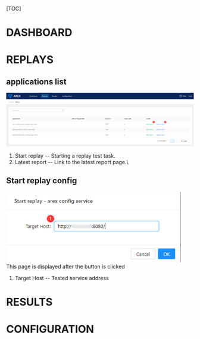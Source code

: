 [TOC]

# DASHBOARD
# REPLAYS
## applications list
![avatar](screenshots/replays.png "Applications")
1. Start replay -- Starting a replay test task.
2. Latest report -- Link to the latest report page.\
## Start replay config
![avatar](screenshots/start-replay.png)\
This page is displayed after the button is clicked
1. Target Host -- Tested service address
# RESULTS
# CONFIGURATION


